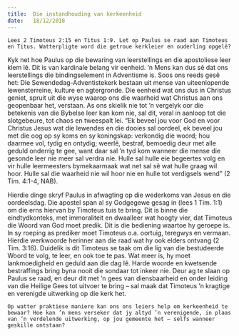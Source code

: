 ```yaml
---
title:  Die instandhouding van kerkeenheid
date:   18/12/2018
---
```


`Lees 2 Timoteus 2:15 en Titus 1:9. Let op Paulus se raad aan Timoteus en Titus. Watterpligte word die getroue kerkleier en ouderling opgelê?` 

Kyk net hoe Paulus op die bewaring van leerstellings en die apostoliese leer klem lê. Dit is van kardinale belang vir eenheid. ’n Mens kan dus sê dat ons leerstellings die bindingselement in Adventisme is. Soos ons reeds gesê het: Die Sewendedag-Adventistekerk bestaan uit mense van uiteenlopende lewensterreine, kulture en agtergronde. Die eenheid wat ons dus in Christus geniet, spruit uit die wyse waarop ons die waarheid wat Christus aan ons geopenbaar het, verstaan. As ons skielik nie tot ’n vergelyk oor die betekenis van die Bybelse leer kan kom nie, sal dit, veral in aanloop tot die slotgebeure, tot chaos en tweespalt lei. “Ek beveel jou voor God en voor Christus Jesus wat die lewendes en die dooies sal oordeel, ek beveel jou met die oog op sy koms en sy koningskap: verkondig die woord; hou daarmee vol, tydig en ontydig; weerlê, bestraf, bemoedig deur met alle geduld onderrig te gee, want daar sal ’n tyd kom wanneer die mense die gesonde leer nie meer sal verdra nie. Hulle sal hulle eie begeertes volg en vir hulle leermeesters bymekaarmaak wat net sal sê wat hulle graag wil hoor. Hulle sal die waarheid nie wil hoor nie en hulle tot verdigsels wend” (2 Tim. 4:1-4, NAB). 

Hierdie dinge skryf Paulus in afwagting op die wederkoms van Jesus en die oordeelsdag. Die apostel span al sy Godgegewe gesag in (lees 1 Tim. 1:1) om die erns hiervan by Timoteus tuis te bring. Dit is binne die eindtydkonteks, met immoraliteit en dwaalleer wat hoogty vier, dat Timoteus die Woord van God moet predik. Dit is die bediening waartoe hy geroepe is. In sy roeping as prediker moet Timoteus o.a. oortuig, teregwys en vermaan. Hierdie werkwoorde herinner aan die raad wat hy ook elders ontvang (2 Tim. 3:16). Duidelik is dit Timoteus se taak om die lig van die bestudeerde Woord te volg, te leer, en ook toe te pas. Wat meer is, hy moet lankmoedigheid en geduld aan die dag lê. Harde woorde en kwetsende bestraffings bring byna nooit die sondaar tot inkeer nie. Deur ag te slaan op Paulus se raad, en deur dit met ’n gees van diensbaarheid en onder leiding van die Heilige Gees tot uitvoer te bring – sal maak dat Timoteus ’n kragtige en verenigde uitwerking op die kerk het. 

`Op watter praktiese maniere kan ons ons leiers help om kerkeenheid te bewaar? Hoe kan ’n mens verseker dat jy altyd ’n verenigende, in plaas van ’n verdelende uitwerking, op jou gemeente het – selfs wanneer geskille ontstaan?`